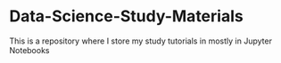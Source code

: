 # Data-Science-Study-Materials
This is a repository where I store my study tutorials in mostly in Jupyter Notebooks
